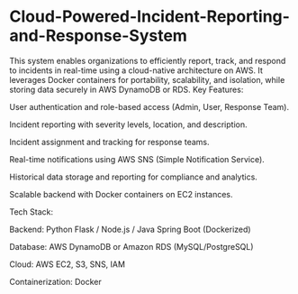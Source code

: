 # Cloud-Powered-Incident-Reporting-and-Response-System
This system enables organizations to efficiently report, track, and respond to incidents in real-time using a cloud-native architecture on AWS. It leverages Docker containers for portability, scalability, and isolation, while storing data securely in AWS DynamoDB or RDS.
Key Features:

User authentication and role-based access (Admin, User, Response Team).

Incident reporting with severity levels, location, and description.

Incident assignment and tracking for response teams.

Real-time notifications using AWS SNS (Simple Notification Service).

Historical data storage and reporting for compliance and analytics.

Scalable backend with Docker containers on EC2 instances.

Tech Stack:

Backend: Python Flask / Node.js / Java Spring Boot (Dockerized)

Database: AWS DynamoDB or Amazon RDS (MySQL/PostgreSQL)

Cloud: AWS EC2, S3, SNS, IAM

Containerization: Docker
